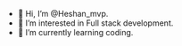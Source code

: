 - 👋 Hi, I’m @Heshan_mvp.
- 👀 I’m interested in Full stack development.
- 🌱 I’m currently learning coding.


<!---
MVPheshan/MVPheshan is a ✨ Full stack developer ✨ repository because its `README.md` (this file) appears on your GitHub profile.
You can click the Preview link to take a look at your changes.
--->
